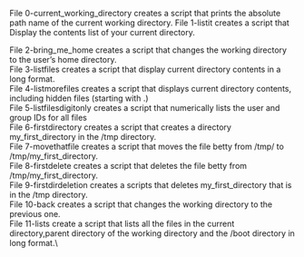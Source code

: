  File 0-current_working_directory creates a script that prints the absolute path name of the current working directory.
File 1-listit creates a script that Display the contents list of your current directory.

File 2-bring_me_home creates a script that changes the working directory to the user’s home directory.\
File 3-listfiles creates a script that display current directory contents in a long format.\
File 4-listmorefiles creates a script that displays current directory contents, including hidden files (starting with .)\
File 5-listfilesdigitonly creates a script that numerically lists the user and group IDs for all files\
File 6-firstdirectory creates a script that creates a directory my_first_directory in the /tmp directory.\
File 7-movethatfile creates a script that moves the file betty from /tmp/ to /tmp/my_first_directory.\
File 8-firstdelete creates a script that deletes the file betty from /tmp/my_first_directory.\
File 9-firstdirdeletion creates a scripts that deletes my_first_directory that is in the /tmp directory.\
File 10-back creates a script that changes the working directory to the previous one.\
File 11-lists create a script that lists all the files in the current directory,parent directory of the working directory and the /boot directory in long format.\

